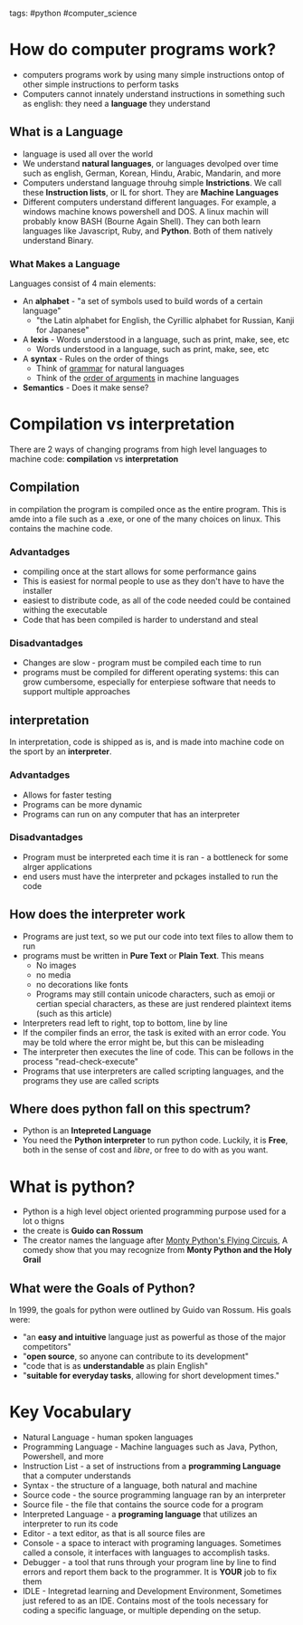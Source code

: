 tags:
#python
#computer_science


# How do computer programs work?
- computers programs work by using many simple instructions ontop of other simple instructions to perform tasks
- Computers cannot innately understand instructions in something such as english: they need a **language** they understand

## What is a Language
- language is used all over the world
- We understand **natural languages**, or languages devolped over time such as english, German, Korean, Hindu, Arabic, Mandarin, and more
- Computers understand language throuhg simple **Instrictions**. We call these **Instruction lists**, or IL for short. They are **Machine Languages**
- Different computers understand different languages. For example, a windows machine knows powershell and DOS. A linux machin will probably know BASH (Bourne Again Shell). They can both learn languages like Javascript, Ruby, and **Python**. Both of them natively understand Binary.
### What Makes a Language
Languages consist of 4 main elements:
- An **alphabet** - "a set of symbols used to build words of a certain language" 
	- "the Latin alphabet for English, the Cyrillic alphabet for Russian, Kanji for Japanese"
- A **lexis** - Words understood in a language, such as print, make, see, etc
	- Words understood in a language, such as print, make, see, etc
- A **syntax** - Rules on the order of things
	- Think of <u>grammar</u> for natural languages
	- Think of the <u>order of arguments</u> in machine languages
- **Semantics** - Does it make sense?
# Compilation vs interpretation
There are 2 ways of changing programs from high level languages to machine code: **compilation** vs **interpretation**
## Compilation
in compilation the program is compiled once as the entire program. This is amde into a file such as a .exe, or one of the many choices on linux. This contains the machine code.
### Advantadges
- compiling once at the start allows for some performance gains
- This is easiest for normal people to use as they don't have to have the installer
- easiest to distribute code, as all of the code needed could be contained withing the executable
- Code that has been compiled is harder to understand and steal
### Disadvantadges
- Changes are slow - program must be compiled each time to run
- programs must be compiled for different operating systems: this can grow cumbersome, especially for enterpiese software that needs to support multiple approaches
## interpretation
In interpretation, code is shipped as is, and is made into machine code on the sport by an **interpreter**.
### Advantadges
- Allows for faster testing
- Programs can be more dynamic
- Programs can run on any computer that has an interpreter
### Disadvantadges
- Program must be interpreted each time it is ran - a bottleneck for some alrger applications
- end users must have the interpreter and pckages installed to run the code
## How does the interpreter work
- Programs are just text, so we put our code into text files to allow them to run
- programs must be written in **Pure Text** or **Plain Text**. This means
	- No images
	- no media
	- no decorations like fonts
	- Programs may still contain unicode characters, such as emoji or certian special characters, as these are just rendered plaintext items (such as this article)
- Interpreters read left to right, top to bottom, line by line
- If the compiler finds an error, the task is exited with an error code. You may be told where the error might be, but this can be misleading
- The interpreter then executes the line of code. This can be follows in the process "read-check-execute"
- Programs that use interpreters are called scripting languages, and the programs they use are called scripts
## Where does python fall on this spectrum?
- Python is an **Intepreted Language**
- You need the **Python interpreter** to run python code. Luckily, it is **Free**, both in the sense of cost and *libre*, or free to do with as you want.
# What is python?
- Python is a high level object oriented programming purpose used for a lot o thigns
- the create is **Guido can Rossum**
- The creator names the language after [Monty Python's Flying Circuis](https://en.wikipedia.org/wiki/Monty_Python%27s_Flying_Circus), A comedy show that you may recognize from **Monty Python and the Holy Grail**
## What were the Goals of Python?
In 1999, the goals for python were outlined by Guido van Rossum. His goals were:
- "an **easy and intuitive** language just as powerful as those of the major competitors"
- "**open source**, so anyone can contribute to its development"
- "code that is as **understandable** as plain English"
- "**suitable for everyday tasks**, allowing for short development times."



# Key Vocabulary
- Natural Language - human spoken languages
- Programming Language - Machine languages such as Java, Python, Powershell, and more
- Instruction List - a set of instructions from a **programming Language** that a computer understands
- Syntax - the structure of a language, both natural and machine
- Source code - the source programming language ran by an interpreter
- Source file - the file that contains the source code for a program
- Interpreted Language - a **programing language** that utilizes an interpreter to run its code
- Editor - a text editor, as that is all source files are
- Console - a space to interact with programing languages. Sometimes called a console, it interfaces with languages to accomplish tasks.
- Debugger - a tool that runs through your program line by line to find errors and report them back to the programmer. It is **YOUR** job to fix them
- IDLE - Integretad learning and Development Environment, Sometimes just refered to as an IDE. Contains most of the tools necessary for coding a specific language, or multiple depending on the setup.
